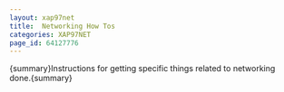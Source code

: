 ```yaml
---
layout: xap97net
title:  Networking How Tos
categories: XAP97NET
page_id: 64127776
---
```


{summary}Instructions for getting specific things related to networking done.{summary}

